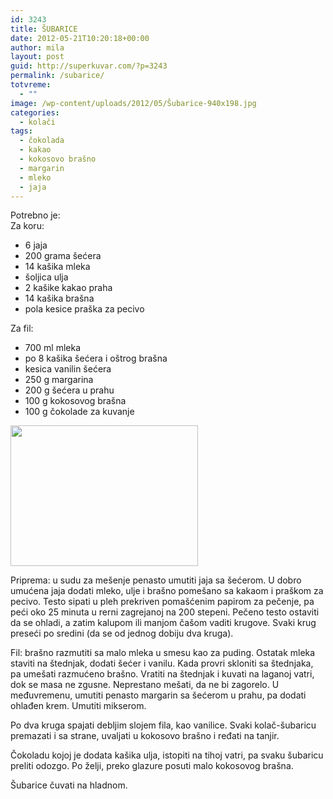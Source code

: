 ```yaml
---
id: 3243
title: ŠUBARICE
date: 2012-05-21T10:20:18+00:00
author: mila
layout: post
guid: http://superkuvar.com/?p=3243
permalink: /subarice/
totvreme:
  - ""
image: /wp-content/uploads/2012/05/Šubarice-940x198.jpg
categories:
  - kolači
tags:
  - čokolada
  - kakao
  - kokosovo brašno
  - margarin
  - mleko
  - jaja
---
```

Potrebno je:  
Za koru:

  * 6 jaja
  * 200 grama šećera
  * 14 kašika mleka
  * šoljica ulja
  * 2 kašike kakao praha
  * 14 kašika brašna
  * pola kesice praška za pecivo

Za fil:

  * 700 ml mleka
  * po 8 kašika šećera i oštrog brašna
  * kesica vanilin šećera
  * 250 g margarina
  * 200 g šećera u prahu
  * 100 g kokosovog brašna
  * 100 g čokolade za kuvanje

<img class="alignnone size-medium wp-image-3244" title="Šubarice" src="/wp-content/uploads/2012/05/%C5%A0ubarice-300x225.jpg" alt="" width="300" height="225" /> 

Priprema: u sudu za mešenje penasto umutiti jaja sa šećerom. U dobro umućena jaja dodati mleko, ulje i brašno pomešano sa kakaom i praškom za pecivo. Testo sipati u pleh prekriven pomašćenim papirom za pečenje, pa peći oko 25 minuta u rerni zagrejanoj na 200 stepeni. Pečeno testo ostaviti da se ohladi, a zatim kalupom ili manjom čašom vaditi krugove. Svaki krug preseći po sredini (da se od jednog dobiju dva kruga).

Fil: brašno razmutiti sa malo mleka u smesu kao za puding. Ostatak mleka staviti na štednjak, dodati šećer i vanilu. Kada provri skloniti sa štednjaka, pa umešati razmućeno brašno. Vratiti na štednjak i kuvati na laganoj vatri, dok se masa ne zgusne. Neprestano mešati, da ne bi zagorelo. U međuvremenu, umutiti penasto margarin sa šećerom u prahu, pa dodati ohlađen krem. Umutiti mikserom.

Po dva kruga spajati debljim slojem fila, kao vanilice. Svaki kolač-šubaricu premazati i sa strane, uvaljati u kokosovo brašno i ređati na tanjir.

Čokoladu kojoj je dodata kašika ulja, istopiti na tihoj vatri, pa svaku šubaricu preliti odozgo. Po želji, preko glazure posuti malo kokosovog brašna.

Šubarice čuvati na hladnom.
